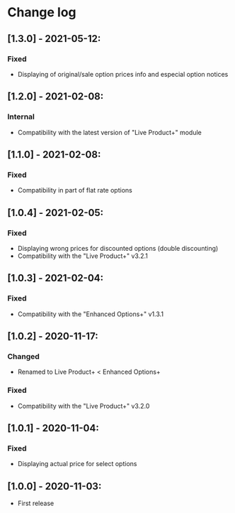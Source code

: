 # Change log

## [1.3.0] - 2021-05-12:
### Fixed
- Displaying of original/sale option prices info and especial option notices

## [1.2.0] - 2021-02-08:
### Internal
- Compatibility with the latest version of "Live Product+" module

## [1.1.0] - 2021-02-08:
### Fixed
- Compatibility in part of flat rate options

## [1.0.4] - 2021-02-05:
### Fixed
- Displaying wrong prices for discounted options (double discounting)
- Сompatibility with the "Live Product+" v3.2.1

## [1.0.3] - 2021-02-04:
### Fixed
- Сompatibility with the "Enhanced Options+" v1.3.1

## [1.0.2] - 2020-11-17:
### Changed
- Renamed to  Live Product+ < Enhanced Options+
### Fixed
- Сompatibility with the "Live Product+" v3.2.0

## [1.0.1] - 2020-11-04:
### Fixed
- Displaying actual price for select options

## [1.0.0] - 2020-11-03:
- First release
